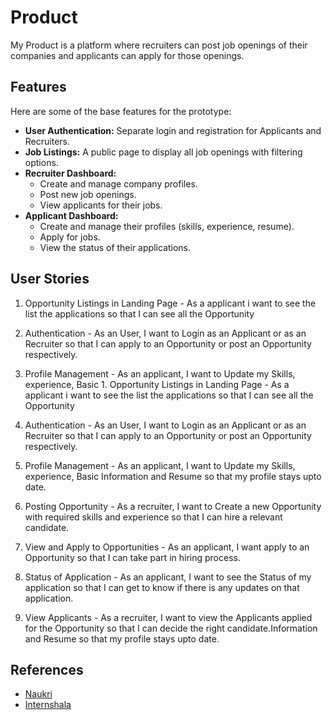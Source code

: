 # Product

My Product is a platform where recruiters can post job openings of their companies and applicants can apply for those openings.


## Features

Here are some of the base features for the prototype:

- **User Authentication:** Separate login and registration for Applicants and Recruiters.
- **Job Listings:** A public page to display all job openings with filtering options.
- **Recruiter Dashboard:**
    - Create and manage company profiles.
    - Post new job openings.
    - View applicants for their jobs.
- **Applicant Dashboard:**
    - Create and manage their profiles (skills, experience, resume).
    - Apply for jobs.
    - View the status of their applications.

## User Stories

1. Opportunity Listings in Landing Page - As a applicant i want to see the list the applications so that I can see all the Opportunity

2. Authentication - As an User, I want to Login as an Applicant or as an Recruiter so that I can apply to an Opportunity or post an Opportunity respectively.

3. Profile Management - As an applicant, I want to Update my Skills, experience, Basic 1. Opportunity Listings in Landing Page - As a applicant i want to see the list the applications so that I can see all the Opportunity

2. Authentication - As an User, I want to Login as an Applicant or as an Recruiter so that I can apply to an Opportunity or post an Opportunity respectively.

3. Profile Management - As an applicant, I want to Update my Skills, experience, Basic Information and Resume so that my profile stays upto date.

4. Posting Opportunity - As a recruiter, I want to Create a new Opportunity with required skills and experience so that I can hire a relevant candidate.

5. View and Apply to Opportunities - As an applicant, I want apply to an Opportunity so that I can take part in hiring process.

6. Status of Application - As an applicant, I want to see the Status of my application so that I can get to know if there is any updates on that application.

7. View Applicants - As a recruiter, I want to view the Applicants applied for the Opportunity so that I can decide the right candidate.Information and Resume so that my profile stays upto date.

## References

- [Naukri](https://naukri.com)
- [Internshala](https://internshala.com)